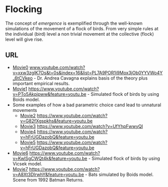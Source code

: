 # Flocking
The concept of *emergence* is exemplified through the well-known simulations of the movement of a flock of birds.
From very simple rules at the individual (bird) level a non trivial movement at the collective (flock) level will give rise.
## URL
* [Movie0](www.youtube.com/watch?v=xxw3zglK7Os&t=0s&index=16&list=PL7A9POR1j9Mox3jOb0YYVWo4Y_6tCVkeo) www.youtube.com/watch?v=xxw3zglK7Os&t=0s&index=16&list=PL7A9POR1j9Mox3jOb0YYVWo4Y_6tCVkeo - Dr. Andrea Cavagna explains basis of the theory plus important empirical results.
* [Movie1](https://www.youtube.com/watch?v=PTo5Akpjpww&feature=youtu.be) https://www.youtube.com/watch?v=PTo5Akpjpww&feature=youtu.be - Simulated flock of birds by using Boids model.
* Some examples of how a bad parametric choice cand lead to unnatural movements
  * [Movie2](https://www.youtube.com/watch?v=G82fXgspkhs&feature=youtu.be) https://www.youtube.com/watch?v=G82fXgspkhs&feature=youtu.be 
  * [Movie3](https://www.youtube.com/watch?v=UfYhpFwwyQI) https://www.youtube.com/watch?v=UfYhpFwwyQI
  * [Movie4](https://www.youtube.com/watch?v=hFrUGDazobQ&feature=youtu.be) https://www.youtube.com/watch?v=hFrUGDazobQ&feature=youtu.be
  * [Movie5](https://www.youtube.com/watch?v=HG7Wh7oYMis&feature=youtu.be) https://www.youtube.com/watch?v=hFrUGDazobQ&feature=youtu.be
* [Movie6](https://www.youtube.com/watch?v=KwlSgCWQt4k&feature=youtu.be) https://www.youtube.com/watch?v=KwlSgCWQt4k&feature=youtu.be - Simulated flock of birds by using Vicsek model.
* [Movie7](https://www.youtube.com/watch?v=A8Xt3DlrwhY&feature=youtu.be) https://www.youtube.com/watch?v=A8Xt3DlrwhY&feature=youtu.be - Bats simulated by Boids model. Scene from 1992 Batman Returns.
